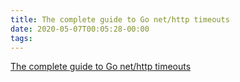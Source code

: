 ```yaml
---
title: The complete guide to Go net/http timeouts
date: 2020-05-07T00:05:28-00:00
tags:
---
```


[The complete guide to Go net/http timeouts](https://blog.cloudflare.com/the-complete-guide-to-golang-net-http-timeouts/)
